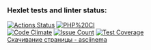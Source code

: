 ### Hexlet tests and linter status:
[![Actions Status](https://github.com/MT-cod/php-testing-project-lvl1/workflows/hexlet-check/badge.svg)](https://github.com/MT-cod/php-testing-project-lvl1/actions)
[![PHP%20CI](https://github.com/MT-cod/php-testing-project-lvl1/workflows/PHP%20CI/badge.svg)](https://github.com/MT-cod/php-testing-project-lvl1/actions)
<br>
[![Code Climate](https://codeclimate.com/github/MT-cod/php-testing-project-lvl1/badges/gpa.svg)](https://codeclimate.com/github/MT-cod/php-testing-project-lvl1)
[![Issue Count](https://codeclimate.com/github/MT-cod/php-testing-project-lvl1/badges/issue_count.svg)](https://codeclimate.com/github/MT-cod/php-testing-project-lvl1/issues)
[![Test Coverage](https://codeclimate.com/github/MT-cod/php-testing-project-lvl1/badges/coverage.svg)](https://codeclimate.com/github/MT-cod/php-testing-project-lvl1/coverage)
<br>
<a href="https://asciinema.org/a/bTcfN43EkeFPNEm6zdZtNpKH1">Скачивание страницы - asciinema</a>
<br>
